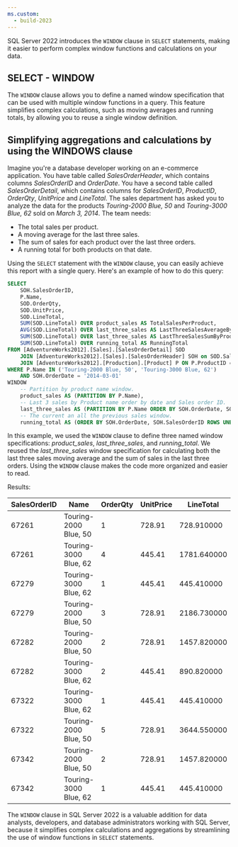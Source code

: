 ```yaml
---
ms.custom:
  - build-2023
---
```

SQL Server 2022 introduces the `WINDOW` clause in `SELECT` statements, making it easier to perform complex window functions and calculations on your data.

## SELECT - WINDOW

The `WINDOW` clause allows you to define a named window specification that can be used with multiple window functions in a query. This feature simplifies complex calculations, such as moving averages and running totals, by allowing you to reuse a single window definition.

## Simplifying aggregations and calculations by using the WINDOWS clause

Imagine you're a database developer working on an e-commerce application. You have table called *SalesOrderHeader*, which contains columns *SalesOrderID* and *OrderDate*. You have a second table called *SalesOrderDetail*, which contains columns for *SalesOrderID*, *ProductID*, *OrderQty*, *UnitPrice* and *LineTotal*. The sales department has asked you to analyze the data for the products *Touring-2000 Blue, 50* and *Touring-3000 Blue, 62* sold on *March 3, 2014*. The team needs:

- The total sales per product.
- A moving average for the last three sales.
- The sum of sales for each product over the last three orders.
- A running total for both products on that date.

Using the `SELECT` statement with the `WINDOW` clause, you can easily achieve this report with a single query. Here's an example of how to do this query:

```sql
SELECT 
    SOH.SalesOrderID,
    P.Name,
    SOD.OrderQty,
    SOD.UnitPrice,
    SOD.LineTotal,
    SUM(SOD.LineTotal) OVER product_sales AS TotalSalesPerProduct,
    AVG(SOD.LineTotal) OVER last_three_sales AS LastThreeSalesAverageByProduct,
    SUM(SOD.LineTotal) OVER last_three_sales AS LastThreeSalesSumByProduct,
    SUM(SOD.LineTotal) OVER running_total AS RunningTotal
FROM [AdventureWorks2012].[Sales].[SalesOrderDetail] SOD
    JOIN [AdventureWorks2012].[Sales].[SalesOrderHeader] SOH on SOD.SalesOrderID = SOH.SalesOrderID
    JOIN [AdventureWorks2012].[Production].[Product] P ON P.ProductID = SOD.ProductID
WHERE P.Name IN ('Touring-2000 Blue, 50', 'Touring-3000 Blue, 62')
    AND SOH.OrderDate = '2014-03-01'
WINDOW 
    -- Partition by product name window.
    product_sales AS (PARTITION BY P.Name),
    -- Last 3 sales by Product name order by date and Sales order ID.
    last_three_sales AS (PARTITION BY P.Name ORDER BY SOH.OrderDate, SOH.SalesOrderID ROWS BETWEEN 2 PRECEDING AND CURRENT ROW),
    -- The current an all the previous sales window.
    running_total AS (ORDER BY SOH.OrderDate, SOH.SalesOrderID ROWS UNBOUNDED PRECEDING)
```

In this example, we used the `WINDOW` clause to define three named window specifications: *product_sales*, *last_three_sales*, and *running_total*. We reused the *last_three_sales* window specification for calculating both the last three sales moving average and the sum of sales in the last three orders. Using the `WINDOW` clause makes the code more organized and easier to read.

Results:

SalesOrderID | Name | OrderQty | UnitPrice | LineTotal | TotalSalesPerProduct | LastThreeSalesAverageByProduct | LastThreeSalesSumByProduct | RunningTotal
---|---|---|---|---|---|---|---|---
67261 | Touring-2000 Blue, 50  | 1 | 728.91  |  728.910000  |  9475.830000 |  728.910000 | 728.910000 | 728.910000
67261 | Touring-3000 Blue, 62  | 4 | 445.41  | 1781.640000  |  4008.690000 | 1781.640000 | 1781.640000 | 2510.550000  
67279 | Touring-3000 Blue, 62  | 1 | 445.41  |  445.410000  |  4008.690000 | 1113.525000 | 2227.050000 | 2955.960000  
67279 | Touring-2000 Blue, 50  | 3 | 728.91  | 2186.730000  |  9475.830000 | 1457.820000 | 2915.640000 | 5142.690000  
67282 | Touring-2000 Blue, 50  | 2 | 728.91  | 1457.820000  |  9475.830000 | 1457.820000 | 4373.460000 | 6600.510000  
67282 | Touring-3000 Blue, 62  | 2 | 445.41  |  890.820000  |  4008.690000 | 1039.290000 | 3117.870000 | 7491.330000  
67322 | Touring-3000 Blue, 62  | 1 | 445.41  |  445.410000  |  4008.690000 |  593.880000 | 1781.640000 | 7936.740000  
67322 | Touring-2000 Blue, 50  | 5 | 728.91  | 3644.550000  |  9475.830000 | 2429.700000 | 7289.100000 | 11581.290000
67342 | Touring-2000 Blue, 50  | 2 | 728.91  | 1457.820000  |  9475.830000 | 2186.730000 | 6560.190000 | 13039.110000
67342 | Touring-3000 Blue, 62  | 1 | 445.41  |  445.410000  |  4008.690000 |  593.880000 | 1781.640000 | 13484.520000

The `WINDOW` clause in SQL Server 2022 is a valuable addition for data analysts, developers, and database administrators working with SQL Server, because it simplifies complex calculations and aggregations by streamlining the use of window functions in `SELECT` statements.
